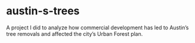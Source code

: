 # austin-s-trees
A project I did to analyze how commercial development has led to Austin’s tree removals and affected the city’s Urban Forest plan. 
